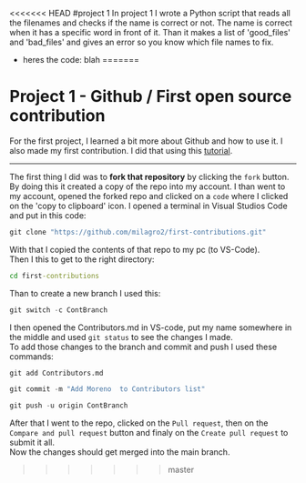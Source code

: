 <<<<<<< HEAD
#project 1
In project 1 I wrote a Python script that reads all the filenames and checks if the name is correct or not. The name is correct when it has a specific word in front of it. Than it makes a list of 'good_files' and 'bad_files' and gives an error so you know which file names to fix.
  - heres the code: blah
=======
# Project 1 - Github / First open source contribution

For the first project, I learned a bit more about Github and how to use it. 
I also made my first contribution. I did that using this [tutorial](https://github.com/firstcontributions/first-contributions).

---
The first thing I did was to **fork that repository** by clicking the `fork` button. By doing this it created a copy of the repo into my account. I than went to my account, opened the forked repo and clicked on a `code` where I clicked on the 'copy to clipboard' icon. I opened a terminal in Visual Studios Code and put in this code:
```python
git clone "https://github.com/milagro2/first-contributions.git"
```
With that I copied the contents of that repo to my pc (to VS-Code). <br>
Then I this to get to the right directory:
```cmd
cd first-contributions
```
Than to create a new branch I used this:
```python
git switch -c ContBranch
```
I then opened the Contributors.md in VS-code, put my name somewhere in the middle and used `git status` to see the changes I made.
<br> To add those changes to the branch and commit and push I used these commands:
```python
git add Contributors.md

git commit -m "Add Moreno  to Contributors list"

git push -u origin ContBranch
```
After that I went to the repo, clicked on the `Pull request`, then on the `Compare and pull request` button and finaly on the `Create pull request` to submit it all. <br>
Now the changes should get merged into the main branch.
>>>>>>> master
